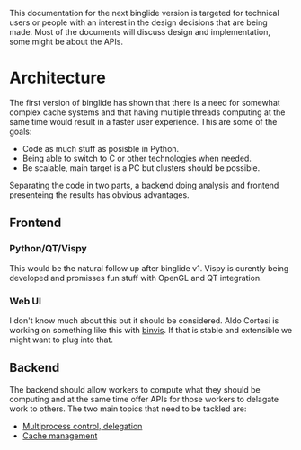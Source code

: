 
This documentation for the next binglide version is targeted for technical users
or people with an interest in the design decisions that are being made. Most of
the documents will discuss design and implementation, some might be about the
APIs.

# Architecture

The first version of binglide has shown that there is a need for somewhat
complex cache systems and that having multiple threads computing at the same
time would result in a faster user experience. This are some of the goals:

  - Code as much stuff as posisble in Python.
  - Being able to switch to C or other technologies when needed.
  - Be scalable, main target is a PC but clusters should be possible.

Separating the code in two parts, a backend doing analysis and frontend
presenteing the results has obvious advantages.


## Frontend

### Python/QT/Vispy

This would be the natural follow up after binglide v1. Vispy is curently being
developed and promisses fun stuff with OpenGL and QT integration.

### Web UI

I don't know much about this but it should be considered. Aldo Cortesi is
working on something like this with [binvis](binvis.io). If that is stable and
extensible we might want to plug into that.


## Backend

The backend should allow workers to compute what they should be computing and at
the same time offer APIs for those workers to delagate work to others. The two
main topics that need to be tackled are:

  - [Multiprocess control, delegation](./multiprocessing.md)
  - [Cache management](./cache.md)

